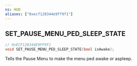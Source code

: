 ```yaml
---
ns: HUD
aliases: ["0xecf128344e9ff9f1"]
---
```

## SET_PAUSE_MENU_PED_SLEEP_STATE

```c
// 0xECF128344E9FF9F1
void SET_PAUSE_MENU_PED_SLEEP_STATE(bool isAwake);
```

Tells the Pause Menu to make the menu ped awake or aspleep.

